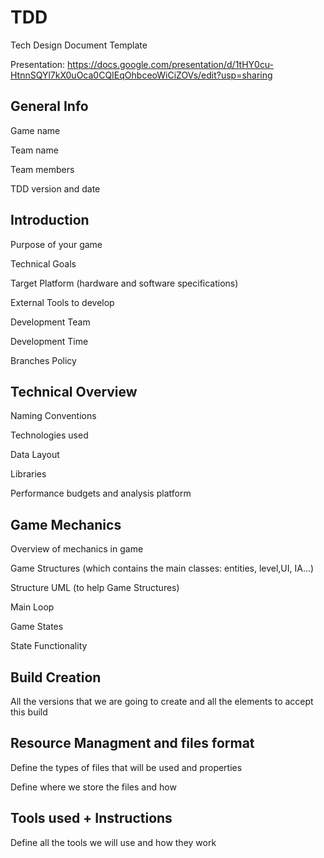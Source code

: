 # TDD
Tech Design Document Template

Presentation: https://docs.google.com/presentation/d/1tHY0cu-HtnnSQYl7kX0uOca0CQIEqOhbceoWiCiZOVs/edit?usp=sharing

## General Info

Game name

Team name

Team members

TDD version and date



## Introduction

Purpose of your game

Technical Goals

Target Platform (hardware and software specifications)

External Tools to develop

Development Team

Development Time

Branches Policy



## Technical Overview

Naming Conventions

Technologies used

Data Layout

Libraries

Performance budgets and analysis platform



## Game Mechanics

Overview of mechanics in game

Game Structures (which contains the main classes: entities, level,UI, IA...)

Structure UML (to help Game Structures)

Main Loop

Game States

State Functionality


## Build Creation

All the versions that we are going to create and all the elements to accept this build

## Resource Managment and files format

Define the types of files that will be used and properties

Define where we store the files and how


## Tools used + Instructions

Define all the tools we will use and how they work
